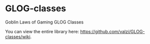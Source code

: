 # GLOG-classes
Goblin Laws of Gaming GLOG Classes

You can view the entire library here: https://github.com/valzi/GLOG-classes/wiki.
